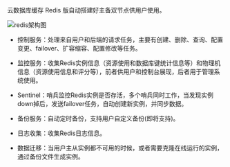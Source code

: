 云数据库缓存 Redis 版自动搭建好主备双节点供用户使用。


![redis架构图](https://github.com/jdcloudcom/cn/tree/edit/image/Redis/redis-basicInfras.png)


 - 控制服务：处理来自用户和后端的请求任务，主要有创建、删除、查询、配置变更、failover、扩容缩容、配置修改等任务。

 - 监控服务：收集Redis实例信息（资源使用和数据库键统计信息等）和物理机信息（资源使用信息和评分等），前者供用户和控制台展现，后者用于管理系统使用。

 - Sentinel：哨兵监控Redis实例是否存活，多个哨兵同时工作，当发现实例down掉后，发送failover任务，自动创建新实例，并同步数据。

 - 备份服务：自动定时备份，支持用户自定义备份(即将支持)。

 - 日志收集：收集Redis日志信息。

 - 数据迁移：当用户主从实例都不可用的时候，或者需要克隆在线运行的实例，通过备份文件生成实例。
